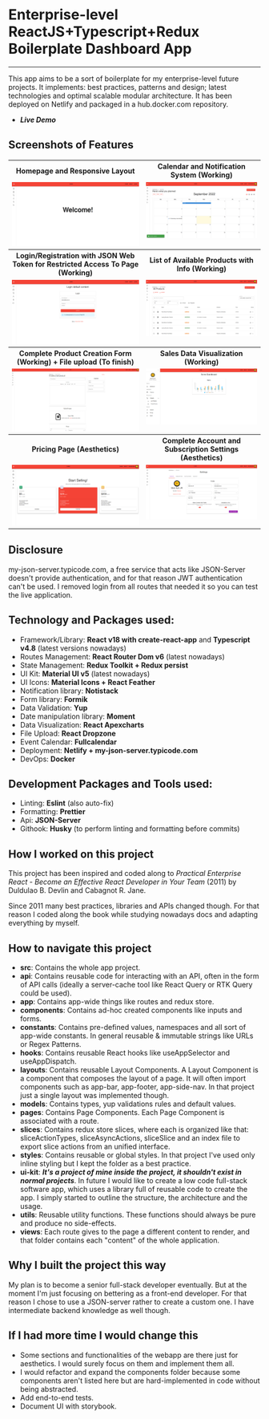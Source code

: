 # Enterprise-level ReactJS+Typescript+Redux Boilerplate Dashboard App
---
This app aims to be a sort of boilerplate for my enterprise-level future projects.
It implements: best practices, patterns and design; latest technologies and optimal scalable modular architecture.
It has been deployed on Netlify and packaged in a hub.docker.com repository.

* ***Live Demo***

## Screenshots of Features
<table>
    <tr>
        <tr>
            <th>Homepage and Responsive Layout</th>
            <th>Calendar and Notification System (Working)</th>
        </tr>
        <tr>
            <td valign="top">
                <img src="./public/screenshot/Homepage.png" />
            </td>
            <td valign="top">
                <img src="./public/screenshot/Calendar and example of notification.png" />
            </td>
        </tr>
    </tr>
    <tr>
        <tr>
            <th>Login/Registration with JSON Web Token for Restricted Access To Page (Working)</th>
            <th>List of Available Products with Info (Working)</th>
        </tr>
        <tr>
            <td valign="top">
                <img src="./public/screenshot/Login.png" />
            </td>
            <td valign="top">
                <img src="./public/screenshot/List Products.png" />
            </td>
        </tr>
    </tr>
    <tr>
        <tr>
            <th>Complete Product Creation Form (Working) + File upload (To finish)</th>
            <th>Sales Data Visualization (Working)</th>
        </tr>
        <tr>
            <td valign="top">
                <img src="./public/screenshot/Product Creation Form.png" />
            </td>
            <td valign="top">
                <img src="./public/screenshot/Sales Dashboard.png" />
            </td>
        </tr>
    </tr>
    <tr>
        <tr>
            <th>Pricing Page (Aesthetics)</th>
            <th>Complete Account and Subscription Settings (Aesthetics)</th>
        </tr>
        <tr>
            <td valign="top">
                <img src="./public/screenshot/Pricing page.png" />
            </td>
            <td valign="top">
                <img src="./public/screenshot/Account settings.png" />
            </td>
        </tr>
    </tr>
</table>

## Disclosure
my-json-server.typicode.com, a free service that acts like JSON-Server doesn't provide authentication, and for that reason JWT authentication can't be used.
I removed login from all routes that needed it so you can test the live application.
        
## Technology and Packages used:
- Framework/Library: **React v18 with create-react-app** and **Typescript v4.8** (latest versions nowadays)
- Routes Management: **React Router Dom v6** (latest nowadays)
- State Management: **Redux Toolkit + Redux persist**
- UI Kit: **Material UI v5** (latest nowadays)
- UI Icons: **Material Icons + React Feather**
- Notification library: **Notistack**
- Form library: **Formik**
- Data Validation: **Yup**
- Date manipulation library: **Moment**
- Data Visualization: **React Apexcharts**
- File Upload: **React Dropzone**
- Event Calendar: **Fullcalendar**
- Deployment: **Netlify + my-json-server.typicode.com**
- DevOps: **Docker**

## Development Packages and Tools used:
- Linting: **Eslint** (also auto-fix)
- Formatting: **Prettier**
- Api: **JSON-Server**
- Githook: **Husky** (to perform linting and formatting before commits)

## How I worked on this project
This project has been inspired and coded along to *Practical Enterprise React - Become an Effective React Developer in Your Team* (2011) by Duldulao B. Devlin and Cabagnot R. Jane.

Since 2011 many best practices, libraries and APIs changed though.
For that reason I coded along the book while studying nowadays docs and adapting everything by myself.

## How to navigate this project
- **src**: Contains the whole app project.
- **api**: Contains reusable code for interacting with an API, often in the form of API calls (ideally a server-cache tool like React Query or RTK Query could be used).
- **app**: Contains app-wide things like routes and redux store.
- **components**: Contains ad-hoc created components like inputs and forms.
- **constants**: Contains pre-defined values, namespaces and all sort of app-wide constants. In general reusable & immutable strings like URLs or Regex Patterns.
- **hooks**: Contains reusable React hooks like useAppSelector and useAppDispatch.
- **layouts**: Contains reusable Layout Components. A Layout Component is a component that composes the layout of a page. It will often import components such as app-bar, app-footer, app-side-nav. In that project just a single layout was implemented though.
- **models**: Contains types, yup validations rules and default values. 
- **pages**: Contains Page Components. Each Page Component is associated with a route.
- **slices**: Contains redux store slices, where each is organized like that: sliceActionTypes, sliceAsyncActions, sliceSlice and an index file to export slice actions from an unified interface.
- **styles**: Contains reusable or global styles. In that project I've used only inline styling but I kept the folder as a best practice.
- **ui-kit**: ***It's a project of mine inside the project, it shouldn't exist in normal projects***. In future I would like to create a low code full-stack software app, which uses a library full of reusable code to create the app. I simply started to outline the structure, the architecture and the usage.
- **utils**: Reusable utility functions. These functions should always be pure and produce no side-effects. 
- **views**: Each route gives to the page a different content to render, and that folder contains each "content" of the whole application.

## Why I built the project this way 
My plan is to become a senior full-stack developer eventually. But at the moment I'm just focusing on bettering as a front-end developer. For that reason I chose to use a JSON-server rather to create a custom one. I have intermediate backend knowledge as well though.

## If I had more time I would change this
- Some sections and functionalities of the webapp are there just for aesthetics. I would surely focus on them and implement them all.
- I would refactor and expand the components folder because some components aren't listed here but are hard-implemented in code without being abstracted. 
- Add end-to-end tests.
- Document UI with storybook.
